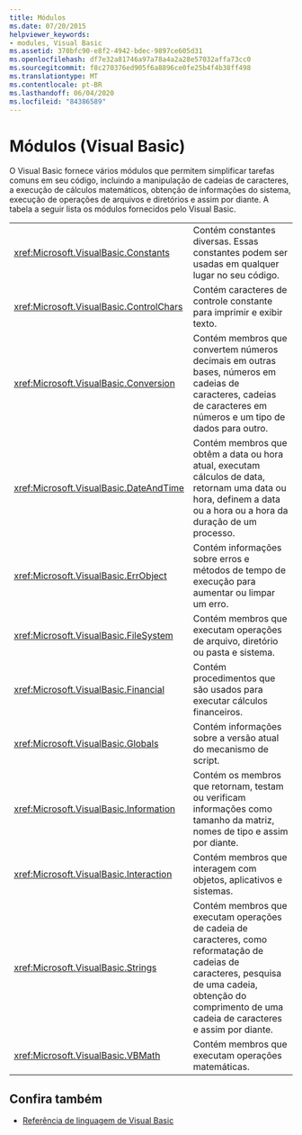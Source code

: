 ```yaml
---
title: Módulos
ms.date: 07/20/2015
helpviewer_keywords:
- modules, Visual Basic
ms.assetid: 370bfc90-e8f2-4942-bdec-9897ce605d31
ms.openlocfilehash: df7e32a81746a97a78a4a2a28e57032affa73cc0
ms.sourcegitcommit: f8c270376ed905f6a8896ce0fe25b4f4b38ff498
ms.translationtype: MT
ms.contentlocale: pt-BR
ms.lasthandoff: 06/04/2020
ms.locfileid: "84386589"
---
```

# <a name="modules-visual-basic"></a>Módulos (Visual Basic)

O Visual Basic fornece vários módulos que permitem simplificar tarefas comuns em seu código, incluindo a manipulação de cadeias de caracteres, a execução de cálculos matemáticos, obtenção de informações do sistema, execução de operações de arquivos e diretórios e assim por diante. A tabela a seguir lista os módulos fornecidos pelo Visual Basic.  
  
|||  
|---|---|  
|<xref:Microsoft.VisualBasic.Constants>|Contém constantes diversas. Essas constantes podem ser usadas em qualquer lugar no seu código.|  
|<xref:Microsoft.VisualBasic.ControlChars>|Contém caracteres de controle constante para imprimir e exibir texto.|  
|<xref:Microsoft.VisualBasic.Conversion>|Contém membros que convertem números decimais em outras bases, números em cadeias de caracteres, cadeias de caracteres em números e um tipo de dados para outro.|  
|<xref:Microsoft.VisualBasic.DateAndTime>|Contém membros que obtêm a data ou hora atual, executam cálculos de data, retornam uma data ou hora, definem a data ou a hora ou a hora da duração de um processo.|  
|<xref:Microsoft.VisualBasic.ErrObject>|Contém informações sobre erros e métodos de tempo de execução para aumentar ou limpar um erro.|  
|<xref:Microsoft.VisualBasic.FileSystem>|Contém membros que executam operações de arquivo, diretório ou pasta e sistema.|  
|<xref:Microsoft.VisualBasic.Financial>|Contém procedimentos que são usados para executar cálculos financeiros.|  
|<xref:Microsoft.VisualBasic.Globals>|Contém informações sobre a versão atual do mecanismo de script.|  
|<xref:Microsoft.VisualBasic.Information>|Contém os membros que retornam, testam ou verificam informações como tamanho da matriz, nomes de tipo e assim por diante.|  
|<xref:Microsoft.VisualBasic.Interaction>|Contém membros que interagem com objetos, aplicativos e sistemas.|  
|<xref:Microsoft.VisualBasic.Strings>|Contém membros que executam operações de cadeia de caracteres, como reformatação de cadeias de caracteres, pesquisa de uma cadeia, obtenção do comprimento de uma cadeia de caracteres e assim por diante.|  
|<xref:Microsoft.VisualBasic.VBMath>|Contém membros que executam operações matemáticas.|  
  
## <a name="see-also"></a>Confira também

- [Referência de linguagem de Visual Basic](index.md)
